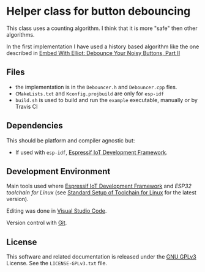 # Helper class for button debouncing

This class uses a counting algorithm.
I think that it is more "safe" then other algorithms.

In the first implementation I have used a history based algorithm like the one described in [Embed With Elliot: Debounce Your Noisy Buttons, Part II](https://hackaday.com/2015/12/10/embed-with-elliot-debounce-your-noisy-buttons-part-ii/)

## Files

- the implementation is in the `Debouncer.h` and `Debouncer.cpp` fles.
- `CMakeLists.txt` and `Kconfig.projbuild` are only for `esp-idf`
- `build.sh` is used to build and run the `example` executable, manually or by Travis CI

## Dependencies

This should be platform and compiler agnostic but:

- If used with `esp-idf`, [Espressif IoT Development Framework](https://github.com/espressif/esp-idf).

## Development Environment

Main tools used where [Espressif IoT Development Framework](https://github.com/espressif/esp-idf) and *ESP32 toolchain for Linux*
(see [Standard Setup of Toolchain for Linux](https://github.com/espressif/esp-idf/blob/master/docs/get-started/linux-setup.rst)
for the latest version).

Editing was done in [Visual Studio Code](https://code.visualstudio.com).

Version control with [Git](https://git-scm.com).

## License

This software and related documentation is released under the [GNU GPLv3](http://www.gnu.org/licenses/gpl-3.0.html) License. See the `LICENSE-GPLv3.txt` file.
